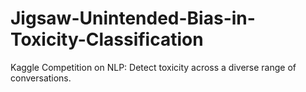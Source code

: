# Jigsaw-Unintended-Bias-in-Toxicity-Classification
Kaggle Competition on NLP: Detect toxicity across a diverse range of conversations.

